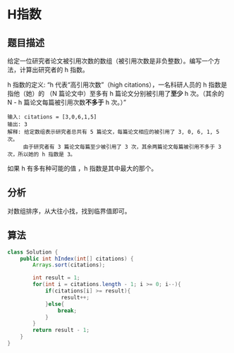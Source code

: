 # H指数

## 题目描述

给定一位研究者论文被引用次数的数组（被引用次数是非负整数）。编写一个方法，计算出研究者的 h 指数。

h 指数的定义: “h 代表“高引用次数”（high citations），一名科研人员的 h 指数是指他（她）的 （N 篇论文中）至多有 h 篇论文分别被引用了**至少** h 次。（其余的 N - h 篇论文每篇被引用次数**不多于** h 次。）”

```
输入: citations = [3,0,6,1,5]
输出: 3
解释: 给定数组表示研究者总共有 5 篇论文，每篇论文相应的被引用了 3, 0, 6, 1, 5 次。
     由于研究者有 3 篇论文每篇至少被引用了 3 次，其余两篇论文每篇被引用不多于 3 次，所以她的 h 指数是 3。
```

如果 h 有多有种可能的值 ，h 指数是其中最大的那个。

## 分析

对数组排序，从大往小找，找到临界值即可。

## 算法

```java
class Solution {
    public int hIndex(int[] citations) {
        Arrays.sort(citations);

        int result = 1;
        for(int i = citations.length - 1; i >= 0; i--){
            if(citations[i] >= result){
                 result++;
            }else{
                break;
            }
        }
        return result - 1;
    }
}
```
